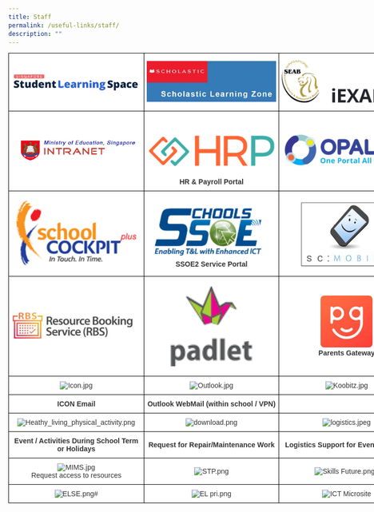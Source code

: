 ```yaml
---
title: Staff
permalink: /useful-links/staff/
description: ""
---
```

<style type="text/css">
.tg  {border-collapse:collapse;border-spacing:0;margin:0px auto;}
.tg td{border-color:black;border-style:solid;border-width:1px;font-family:Arial, sans-serif;font-size:14px;
  overflow:hidden;padding:10px 5px;word-break:normal;}
.tg th{border-color:black;border-style:solid;border-width:1px;font-family:Arial, sans-serif;font-size:14px;
  font-weight:normal;overflow:hidden;padding:10px 5px;word-break:normal;}
.tg .tg-5ws4{background-color:#FFF;color:#333;font-weight:bold;text-align:center;vertical-align:middle}
.tg .tg-2rp9{background-color:#FFF;color:#333;text-align:center;vertical-align:middle}
</style>
<table class="tg" style="undefined;table-layout: fixed; width: 813px">
<colgroup>
<col style="width: 271px">
<col style="width: 271px">
<col style="width: 271px">
</colgroup>
<tbody>
  <tr>
    <td class="tg-2rp9"><a href = "linkhere" target = "_self"> 
          <img src="/images/SLS.png" 
     style="width:100%"></a></td>
    <td class="tg-2rp9"><a href = "linkhere" target = "_self"> 
          <img src="/images/Scholastic.jpg" 
     style="width:100%"></a></td>
    <td class="tg-2rp9"><a href = "linkhere" target = "_self"> 
          <img src="/images/iExams.png" 
     style="width:100%"></a></td>
  </tr>
  <tr>
    <td class="tg-2rp9"><a href = "linkhere" target = "_self"> 
          <img src="/images/MOE%20Intranet.png" 
     style="width:100%"></a></td>
    <td class="tg-2rp9"><br><a href = "linkhere" target = "_self"> 
          <img src="/images/HRP.png" 
     style="width:100%"></a><br><span style="font-weight:bold">HR &amp; Payroll Portal</span></td>
    <td class="tg-2rp9"><a href = "linkhere" target = "_self"> 
          <img src="/images/Opal%202.jpg" 
     style="width:100%"></a></td>
  </tr>
  <tr>
    <td class="tg-2rp9"><a href = "linkhere" target = "_self"> 
          <img src="/images/SC.gif" 
     style="width:100%"></a></td>
    <td class="tg-2rp9"><a href = "linkhere" target = "_self"> 
          <img src="/images/SSOE2.png" 
     style="width:100%"></a><br><span style="font-weight:bold">SSOE2 Service Portal</span></td>
    <td class="tg-2rp9"><a href = "linkhere" target = "_self"> 
          <img src="/images/Slide1.jpeg" 
     style="width:100%"></a></td>
  </tr>
  <tr>
    <td class="tg-2rp9"><a href = "linkhere" target = "_self"> 
          <img src="/images/RBS.jpg" 
     style="width:100%"></a></td>
    <td class="tg-2rp9"><a href = "linkhere" target = "_self"> 
          <img src="/images/Padlet.png" 
     style="width:100%"></a></td>
    <td class="tg-2rp9"><a href = "linkhere" target = "_self"> 
          <img src="/images/PG.png" 
     style="width:40%"></a><br><span style="font-weight:bold">Parents Gateway</span></td>
  </tr>
  <tr>
    <td class="tg-2rp9"><img src="https://punggolpri.moe.edu.sg/qql/slot/u152/2019/Hidden%20Page/Useful%20Links/Staff/Icon.jpg" alt="Icon.jpg" width="155" height="71"></td>
    <td class="tg-2rp9"><img src="https://punggolpri.moe.edu.sg/qql/slot/u152/.tn.Outlook.jpg.mid.jpg" alt="Outlook.jpg" width="211" height="57"></td>
    <td class="tg-2rp9"><img src="https://punggolpri.moe.edu.sg/qql/slot/u152/2019/Hidden%20Page/Useful%20Links/Staff/Koobitz.jpg" alt="Koobitz.jpg" width="136" height="65"></td>
  </tr>
  <tr>
    <td class="tg-5ws4"> ICON Email</td>
    <td class="tg-5ws4"> Outlook WebMail (within school / VPN)</td>
    <td class="tg-5ws4"></td>
  </tr>
  <tr>
    <td class="tg-2rp9"><img src="https://punggolpri.moe.edu.sg/qql/slot/u152/2019/Hidden%20Page/Useful%20Links/Staff/Heathy_living_physical_activity.png" alt="Heathy_living_physical_activity.png" width="158" height="80"></td>
    <td class="tg-2rp9"><img src="https://punggolpri.moe.edu.sg/qql/slot/u152/2019/Hidden%20Page/Useful%20Links/Staff/download.png" alt="download.png" width="70" height="77"></td>
    <td class="tg-2rp9"><img src="https://punggolpri.moe.edu.sg/qql/slot/u152/2019/Hidden%20Page/Useful%20Links/Staff/logistics.jpeg" alt="logistics.jpeg" width="120" height="83"></td>
  </tr>
  <tr>
    <td class="tg-5ws4"> Event / Activities During School Term or Holidays</td>
    <td class="tg-5ws4"> Request for Repair/Maintenance Work</td>
    <td class="tg-5ws4"> Logistics Support for Event/Function</td>
  </tr>
  <tr>
    <td class="tg-2rp9"><img src="https://punggolpri.moe.edu.sg/qql/slot/u152/MIMS.jpg" alt="MIMS.jpg" width="201" height="50"><br>Request access to resources</td>
    <td class="tg-2rp9"><img src="https://punggolpri.moe.edu.sg/qql/slot/u152/STP.png" alt="STP.png" width="116" height="137"></td>
    <td class="tg-2rp9"><img src="https://punggolpri.moe.edu.sg/qql/slot/u152/2022/Skills%20Future.png" alt="Skills Future.png" width="266" height="36"># </td>
  </tr>
  <tr>
    <td class="tg-2rp9"><img src="https://punggolpri.moe.edu.sg/qql/slot/u152/2022/ELSE.png" alt="ELSE.png" width="266" height="45"># </td>
    <td class="tg-2rp9"> <img src="https://punggolpri.moe.edu.sg/qql/slot/u152/2022/EL%20pri.png" alt="EL pri.png" width="153" height="69"></td>
    <td class="tg-2rp9"><img src="https://punggolpri.moe.edu.sg/qql/slot/u152/Capture.PNG" alt="ICT Microsite" width="230" height="52"></td>
  </tr>
</tbody>
</table>